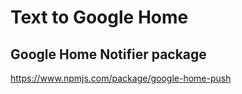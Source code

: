 # Text to Google Home

## Google Home Notifier package
https://www.npmjs.com/package/google-home-push